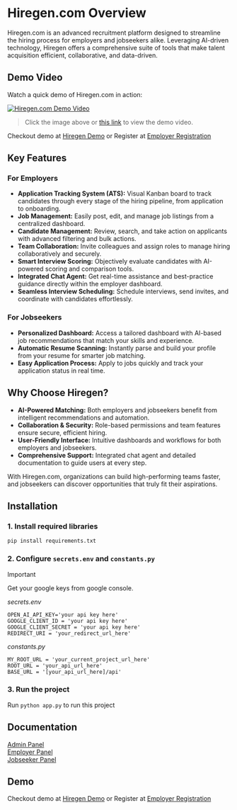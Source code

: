 # Hiregen.com Overview

Hiregen.com is an advanced recruitment platform designed to streamline the hiring process for employers and jobseekers alike. Leveraging AI-driven technology, Hiregen offers a comprehensive suite of tools that make talent acquisition efficient, collaborative, and data-driven.

## Demo Video

Watch a quick demo of Hiregen.com in action:

[![Hiregen.com Demo Video](documentation/screenshots/demo_video_thumbnail.png)](documentation/hiregen_demo_video.mp4)

> Click the image above or [this link](documentation/hiregen_demo_video.mp4) to view the demo video.

Checkout demo at [Hiregen Demo](https://hiregen.com/demo-login)
or
Register at [Employer Registration](https://hiregen.com/register)

## Key Features

### For Employers

- **Application Tracking System (ATS):** Visual Kanban board to track candidates through every stage of the hiring pipeline, from application to onboarding.
- **Job Management:** Easily post, edit, and manage job listings from a centralized dashboard.
- **Candidate Management:** Review, search, and take action on applicants with advanced filtering and bulk actions.
- **Team Collaboration:** Invite colleagues and assign roles to manage hiring collaboratively and securely.
- **Smart Interview Scoring:** Objectively evaluate candidates with AI-powered scoring and comparison tools.
- **Integrated Chat Agent:** Get real-time assistance and best-practice guidance directly within the employer dashboard.
- **Seamless Interview Scheduling:** Schedule interviews, send invites, and coordinate with candidates effortlessly.

### For Jobseekers

- **Personalized Dashboard:** Access a tailored dashboard with AI-based job recommendations that match your skills and experience.
- **Automatic Resume Scanning:** Instantly parse and build your profile from your resume for smarter job matching.
- **Easy Application Process:** Apply to jobs quickly and track your application status in real time.

## Why Choose Hiregen?

- **AI-Powered Matching:** Both employers and jobseekers benefit from intelligent recommendations and automation.
- **Collaboration & Security:** Role-based permissions and team features ensure secure, efficient hiring.
- **User-Friendly Interface:** Intuitive dashboards and workflows for both employers and jobseekers.
- **Comprehensive Support:** Integrated chat agent and detailed documentation to guide users at every step.

With Hiregen.com, organizations can build high-performing teams faster, and jobseekers can discover opportunities that truly fit their aspirations.




## Installation
### 1. Install required libraries
`pip install requirements.txt`

### 2. Configure `secrets.env` and `constants.py`


> [!IMPORTANT]
> Get your google keys from google console.

_secrets.env_
```
OPEN_AI_API_KEY='your api key here'
GOOGLE_CLIENT_ID = 'your api key here'
GOOGLE_CLIENT_SECRET = 'your api key here'
REDIRECT_URI = 'your_redirect_url_here'
```

_constants.py_
```
MY_ROOT_URL = 'your_current_project_url_here'
ROOT_URL = 'your_api_url_here'
BASE_URL = '[your_api_url_here]/api'
```

### 3. Run the project
Run `python app.py` to run this project


## Documentation
[Admin Panel](documentation/admin_panel.md) \
[Employer Panel](documentation/employer_panel.md) \
[Jobseeker Panel](documentation/jobseeker_panel.md)


 
## Demo
Checkout demo at [Hiregen Demo](https://hiregen.com/demo-login)
or
Register at [Employer Registration](https://hiregen.com/register)
